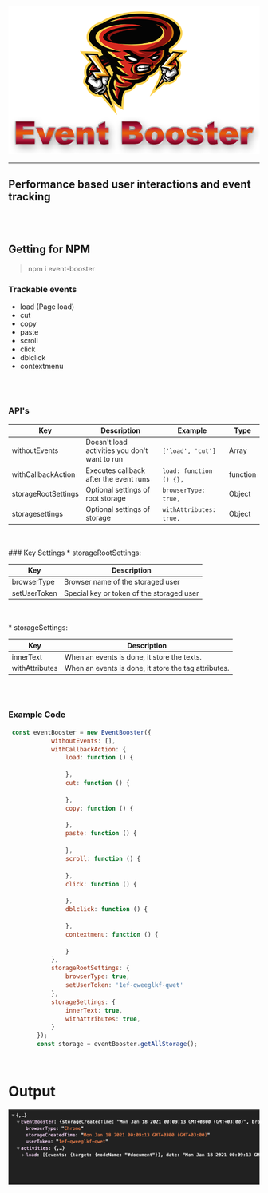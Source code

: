 ![Event Booster Logo](./images/event-booster.png)
___
## Performance based user interactions and event tracking
<br>
<br>

## Getting for NPM
> npm i event-booster
### Trackable events
* load (Page load)
* cut
* copy
* paste
* scroll
* click
* dblclick
* contextmenu
<br>
<br>

### API's
Key | Description | Example | Type
------------ | ------------- | -- | --
withoutEvents | Doesn't load activities you don't want to run | `['load', 'cut']` | Array
withCallbackAction | Executes callback after the event runs | `load: function () {},` | function
storageRootSettings | Optional settings of root storage | `browserType: true,` | Object
storagesettings | Optional settings of storage | `withAttributes: true,`  | Object

<br>
<br>
### Key Settings
* storageRootSettings:

Key | Description
------------ | --------
browserType | Browser name of the storaged user
setUserToken | Special key or token of the storaged user
<br>
<br>
* storageSettings:

Key | Description
------------ | --------
innerText | When an events is done, it store the texts.
withAttributes | When an events is done, it store the tag attributes.

<br>
<br>

### Example Code
```js
 const eventBooster = new EventBooster({ 
            withoutEvents: [],
            withCallbackAction: {
                load: function () {

                },
                cut: function () {

                },
                copy: function () {
                    
                },
                paste: function () {
                    
                },
                scroll: function () {
                    
                },
                click: function () {
                    
                },
                dblclick: function () {
                    
                },
                contextmenu: function () {
                    
                }
            },
            storageRootSettings: {
                browserType: true,
                setUserToken: '1ef-qweeglkf-qwet'
            },
            storageSettings: {
                innerText: true,
                withAttributes: true,
            }
        });
        const storage = eventBooster.getAllStorage();
```
<br>

# Output

![Event Booster Output](./images/output.png)